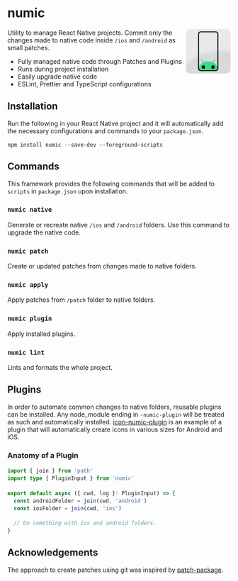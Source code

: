 # numic

<img align="right" src="https://github.com/tobua/numic/raw/main/logo.png" width="20%" alt="Numic Logo" />

Utility to manage React Native projects. Commit only the changes made to native code inside `/ios` and `/android` as small patches.

- Fully managed native code through Patches and Plugins
- Runs during project installation
- Easily upgrade native code
- ESLint, Prettier and TypeScript configurations

## Installation

Run the following in your React Native project and it will automatically add the necessary configurations and commands to your `package.json`.

```
npm install numic --save-dev --foreground-scripts
```

## Commands

This framework provides the following commands that will be added to `scripts` in `package.json` upon installation.

### `numic native`

Generate or recreate native `/ios` and `/android` folders. Use this command to upgrade the native code.

### `numic patch`

Create or updated patches from changes made to native folders.

### `numic apply`

Apply patches from `/patch` folder to native folders.

### `numic plugin`

Apply installed plugins.

### `numic lint`

Lints and formats the whole project.

## Plugins

In order to automate common changes to native folders, reusable plugins can be installed. Any node_module ending in `-numic-plugin` will be treated as such and automatically installed. [icon-numic-plugin](npmjs.com/icon-numic-plugin) is an example of a plugin that will automatically create icons in various sizes for Android and iOS.

### Anatomy of a Plugin

```ts
import { join } from 'path'
import type { PluginInput } from 'numic'

export default async ({ cwd, log }: PluginInput) => {
  const androidFolder = join(cwd, 'android')
  const iosFolder = join(cwd, 'ios')

  // Do something with ios and android folders.
}
```

## Acknowledgements

The approach to create patches using git was inspired by [patch-package](https://npmjs.com/patch-package).
